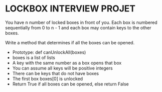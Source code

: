 # LOCKBOX INTERVIEW PROJET
You have n number of locked boxes in front of you. Each box is numbered sequentially from 0 to n - 1 and each box may contain keys to the other boxes.

Write a method that determines if all the boxes can be opened.

 - Prototype: def canUnlockAll(boxes)
 - boxes is a list of lists
 - A key with the same number as a box opens that box
 - You can assume all keys will be positive integers
 - There can be keys that do not have boxes
 - The first box boxes[0] is unlocked
 - Return True if all boxes can be opened, else return False
